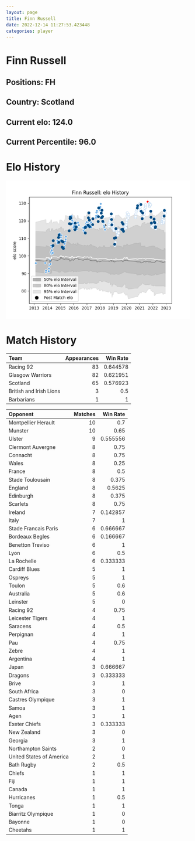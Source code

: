 ```yaml
---  
layout: page  
title: Finn Russell  
date: 2022-12-14 11:27:53.423448  
categories: player  
---
```

# Finn Russell

## Positions: FH

## Country: Scotland

## Current elo: 124.0

## Current Percentile: 96.0

# Elo History


![elo history](history_FinnRussell.png)
# Match History


| Team                    |   Appearances |   Win Rate |
|:------------------------|--------------:|-----------:|
| Racing 92               |            83 |   0.644578 |
| Glasgow Warriors        |            82 |   0.621951 |
| Scotland                |            65 |   0.576923 |
| British and Irish Lions |             3 |   0.5      |
| Barbarians              |             1 |   1        |

| Opponent                 |   Matches |   Win Rate |
|:-------------------------|----------:|-----------:|
| Montpellier Herault      |        10 |   0.7      |
| Munster                  |        10 |   0.65     |
| Ulster                   |         9 |   0.555556 |
| Clermont Auvergne        |         8 |   0.75     |
| Connacht                 |         8 |   0.75     |
| Wales                    |         8 |   0.25     |
| France                   |         8 |   0.5      |
| Stade Toulousain         |         8 |   0.375    |
| England                  |         8 |   0.5625   |
| Edinburgh                |         8 |   0.375    |
| Scarlets                 |         8 |   0.75     |
| Ireland                  |         7 |   0.142857 |
| Italy                    |         7 |   1        |
| Stade Francais Paris     |         6 |   0.666667 |
| Bordeaux Begles          |         6 |   0.166667 |
| Benetton Treviso         |         6 |   1        |
| Lyon                     |         6 |   0.5      |
| La Rochelle              |         6 |   0.333333 |
| Cardiff Blues            |         5 |   1        |
| Ospreys                  |         5 |   1        |
| Toulon                   |         5 |   0.6      |
| Australia                |         5 |   0.6      |
| Leinster                 |         5 |   0        |
| Racing 92                |         4 |   0.75     |
| Leicester Tigers         |         4 |   1        |
| Saracens                 |         4 |   0.5      |
| Perpignan                |         4 |   1        |
| Pau                      |         4 |   0.75     |
| Zebre                    |         4 |   1        |
| Argentina                |         4 |   1        |
| Japan                    |         3 |   0.666667 |
| Dragons                  |         3 |   0.333333 |
| Brive                    |         3 |   1        |
| South Africa             |         3 |   0        |
| Castres Olympique        |         3 |   1        |
| Samoa                    |         3 |   1        |
| Agen                     |         3 |   1        |
| Exeter Chiefs            |         3 |   0.333333 |
| New Zealand              |         3 |   0        |
| Georgia                  |         3 |   1        |
| Northampton Saints       |         2 |   0        |
| United States of America |         2 |   1        |
| Bath Rugby               |         2 |   0.5      |
| Chiefs                   |         1 |   1        |
| Fiji                     |         1 |   1        |
| Canada                   |         1 |   1        |
| Hurricanes               |         1 |   0.5      |
| Tonga                    |         1 |   1        |
| Biarritz Olympique       |         1 |   0        |
| Bayonne                  |         1 |   0        |
| Cheetahs                 |         1 |   1        |